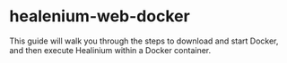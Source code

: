 # healenium-web-docker
This guide will walk you through the steps to download and start Docker, and then execute Healinium within a Docker container.
